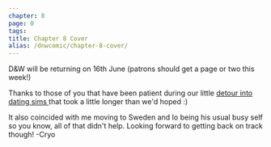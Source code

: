 ```yaml
---
chapter: 8
page: 0
tags:
title: Chapter 8 Cover
alias: /dnwcomic/chapter-8-cover/
---
```


D&W will be returning on 16th June (patrons should get a page or two this week!)

Thanks to those of you that have been patient during our little [detour into dating sims ](https://ioblack.itch.io/dates-and-wires)that took a little longer than we'd hoped :)

It also coincided with me moving to Sweden and Io being his usual busy self so you know, all of that didn't help. Looking forward to getting back on track though! -Cryo
